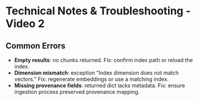 # Technical Notes & Troubleshooting - Video 2

## Common Errors

- **Empty results**: no chunks returned. Fix: confirm index path or reload the index.
- **Dimension mismatch**: exception "Index dimension does not match vectors." Fix: regenerate embeddings or use a matching index.
- **Missing provenance fields**: returned dict lacks metadata. Fix: ensure ingestion process preserved provenance mapping.
